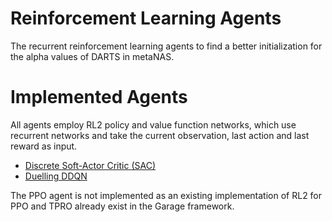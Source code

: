 # Reinforcement Learning Agents
The recurrent reinforcement learning agents to find a better initialization for the alpha values of DARTS in metaNAS.

# Implemented Agents
All agents employ RL2 policy and value function networks, which use recurrent networks and take the current observation, last action and last reward as input. 

- [Discrete Soft-Actor Critic (SAC)](https://arxiv.org/abs/1910.07207)
- [Duelling DDQN](https://arxiv.org/abs/1511.06581)

The PPO agent is not implemented as an existing implementation of RL2 for PPO and TPRO already exist in the Garage framework.